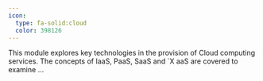 ```yaml
---
icon:
  type: fa-solid:cloud
  color: 398126
---
```


This module explores key technologies in the provision of Cloud computing services. The concepts of IaaS, PaaS, SaaS and `X aaS are covered to examine ... 
